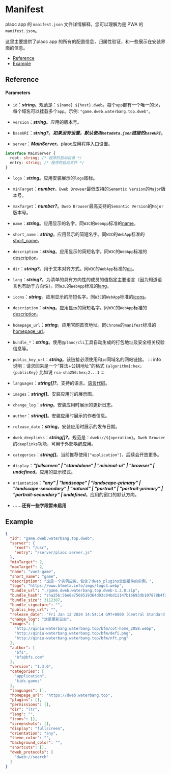 # Manifest

plaoc app 的 `manifest.json` 文件详情解释，您可以理解为是 PWA 的 `manifest.json`。

这里主要提供了plaoc app 的所有的配置信息，归属性验证，和一些展示在安装界面的信息。

- [Reference](#reference)
- [Example](#example)

 
## Reference

#### Parameters

- `id`：__*string*__。规范是：`${name}.${host}.dweb`。每个`app`都有一个唯一的`id`，每个域名可以挂载多个`app`。示例: `"game.dweb.waterbang.top.dweb"`。
- `version`：__*string*__。应用的版本号。
- `baseURI`：__*string?*__。__*如果没有设置，默认使用`metadata.json`链接的`baseURI`*__。



- `server`：__*MainServer*__。plaoc应用程序入口设置。
```ts
interface MainServer {
  root: string; /* 程序的启动目录 */
  entry: string; /* 程序的启动文件 */
}
```
- `logo`：__*string*__。应用安装展示的`logo`图标。
- `minTarget`：__*number*__。`Dweb Browser`最低支持的`Semantic Version`的`Major`版本号。
- `maxTarget`：__*number?*__。`Dweb Browser`最高支持的`Semantic Version`的`Major`版本号。

- `name`：__*string*__。应用显示的名字。同`W3C`的`WebApp`标准的[name](https://w3c.github.io/manifest/#dfn-name)。
- `short_name`：__*string*__。应用显示的简短名字。同`W3C`的`WebApp`标准的[short_name](https://w3c.github.io/manifest/#dfn-short_name)。
- `description`：__*string*__。应用显示的简短名字。同`W3C`的`WebApp`标准的[description](https://w3c.github.io/manifest/#description-member)。
- `dir`：__*string?*__。用于文本对齐方式。同`W3C`的`WebApp`标准的[dir](https://w3c.github.io/manifest/#dir-member)。
- `lang`：__*string?*__。为清单的具有方向性的成员的值指定主要语言（因为知道语言也有助于方向性）。同`W3C`的`WebApp`标准的[lang](https://w3c.github.io/manifest/#lang-member)。
- `icons`：__*string*__。应用显示的简短名字。同`W3C`的`WebApp`标准的[icons](https://w3c.github.io/manifest/#icons-member)。
- `description`：__*string*__。应用显示的简短名字。同`W3C`的`WebApp`标准的[description](https://w3c.github.io/manifest/#description-member)。
<!-- - `description`：string。应用显示的简短名字。同`W3C`的`WebApp`标准的[description](https://w3c.github.io/manifest/#description-member)。
- `description`：string。应用显示的简短名字。同`W3C`的`WebApp`标准的[description](https://w3c.github.io/manifest/#description-member)。
- `description`：string。应用显示的简短名字。同`W3C`的`WebApp`标准的[description](https://w3c.github.io/manifest/#description-member)。
- `description`：string。应用显示的简短名字。同`W3C`的`WebApp`标准的[description](https://w3c.github.io/manifest/#description-member)。 -->

- `homepage_url`：__*string*__。应用官网首页地址。同`Chrome`的`manifest`标准的[homepage_url](https://developer.chrome.com/docs/extensions/mv3/manifest/homepage_url/)。

- `bundle_*`：__*string*__。使用`@plaoc/cli`工具自动生成的打包地址及安全相关校验信息等。
- `public_key_url`：__*string*__。该链接必须使用和`id`同域名的网站链接。
::: info 说明：请求回来是一个“算法+公钥地址”的格式 `{algorithm}:hex;{publicKey}`
 比如说 `rsa-sha256:hex;2...1`
:::

- `languages`：__*string[]?*__。支持的语言。[语言代码](http://www.lingoes.net/zh/translator/langcode.htm)。
- `images`：__*string[]*__。安装应用时的展示图。
- `change_log`：__*string*__。安装应用时展示的更新日志。
- `author`：__*string[]*__。安装应用时展示的作者信息。
- `release_date`：__*string*__。安装应用时展示的发布日期。
- `dweb_deeplinks`：__*string[]?*__。规范是：`dweb://${operation}`。`Dweb Browser`的`deeplinks`功能，可用于外部唤醒应用。
- `categories`：__*string[]*__。当前推荐使用`["application"]`，后续会开放更多。
- `display`：__*"fullscreen" | "standalone" | "minimal-ui" | "browser" | undefined*__。应用的显示模式。
- `orientation`：__*"any" | "landscape" | "landscape-primary" | "landscape-secondary" | "natural" | "portrait" | "portrait-primary" | "portrait-secondary" | undefined*__。应用的窗口的默认方向。
- __......还有一些字段暂未启用__

## Example
```json
{
  "id": "game.dweb.waterbang.top.dweb",
  "server": {
    "root": "/usr",
    "entry": "/server/plaoc.server.js"
  },
  "minTarget": 2,
  "maxTarget": 2,
  "name": "vue3-game",
  "short_name": "game",
  "description": "这是一个实例应用，包含了dweb_plugins全部组件的实例。",
  "logo": "https://www.bfmeta.info/imgs/logo3.webp",
  "bundle_url": "./game.dweb.waterbang.top.dweb-1.3.0.zip",
  "bundle_hash": "sha256:56e8a7569519364d03c04bd11147b16693db107878b4f27b827617e5f4dfb650",
  "bundle_size": 3112387,
  "bundle_signature": "",
  "public_key_url": "",
  "release_date": "Fri Jan 12 2024 14:54:14 GMT+0800 (Central Standard Time)",
  "change_log": "这是更新日志",
  "images": [
    "http://qiniu-waterbang.waterbang.top/bfm/cot-home_2058.webp",
    "http://qiniu-waterbang.waterbang.top/bfm/defi.png",
    "http://qiniu-waterbang.waterbang.top/bfm/nft.png"
  ],
  "author": [
    "bfs",
    "bfs@bfs.com"
  ],
  "version": "1.3.0",
  "categories": [
    "application",
    "kids-games"
  ],
  "languages": [],
  "homepage_url": "https://dweb.waterbang.top",
  "plugins": [],
  "permissions": [],
  "dir": "ltr",
  "lang": "",
  "icons": [],
  "screenshots": [],
  "display": "fullscreen",
  "orientation": "any",
  "theme_color": "",
  "background_color": "",
  "shortcuts": [],
  "dweb_protocols": [
    "dweb://search"
  ]
}
```